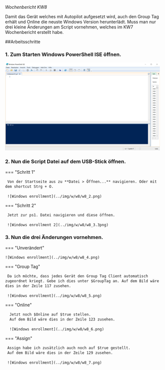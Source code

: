 *Wochenbericht KW8*

Damit das Gerät welches mit Autopilot aufgesetzt wird, auch den Group Tag erhält und Online die neuste Windows Version herunterlädt. Muss man nur drei kleine Änderungen am Script vornehmen, welches im KW7 Wochenbericht erstellt habe.

##Arbeitsschritte

### 1. Zum Starten Windows PowerShell ISE öffnen.

![PowerShell](../img/w/w8/w8_1.png)

### 2. Nun die Script Datei auf dem USB-Stick öffnen.

=== "Schritt 1"

     Von der Startseite aus zu **Datei > Öffnen...** navigieren. Oder mit dem shortcut Strg + O.

     ![Windows enrollment](../img/w/w8/w8_2.png)

=== "Schritt 2"

     Jetzt zur ps1. Datei navigieren und diese öffnen.

     ![Windows enrollment 2](../img/w/w8/w8_3.3png)

### 3. Nun die drei Änderungen vornehmen.

=== "Unverändert"

    ![Windows enrollment](../img/w/w8/w8_4.png)

=== "Group Tag"

     Da ich möchte, dass jedes Gerät den Group Tag Client automatisch zugeordnet kriegt. Gebe ich dies unter $GroupTag an. Auf dem Bild wäre dies in der Zeile 117 zusehen.

     ![Windows enrollment](../img/w/w8/w8_5.png)

 === "Online"

      Jetzt noch $Online auf $true stellen.
      Auf dem Bild wäre dies in der Zeile 123 zusehen.

      ![Windows enrollment](../img/w/w8/w8_6.png)

=== "Assign"

     Assign habe ich zusätzlich auch noch auf $true gestellt.
     Auf dem Bild wäre dies in der Zeile 129 zusehen.

     ![Windows enrollment](../img/w/w8/w8_7.png)
